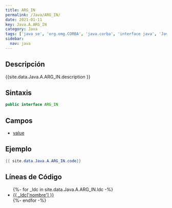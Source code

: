 ```yaml
---
title: ARG_IN
permalink: /Java/ARG_IN/
date: 2021-01-11
key: Java.A.ARG_IN
category: Java
tags: ['java se', 'org.omg.CORBA', 'java.corba', 'interface java', 'Java 1.2']
sidebar: 
  nav: java
---
```


## Descripción
{{site.data.Java.A.ARG_IN.description }}

## Sintaxis
~~~java
public interface ARG_IN
~~~

## Campos
* [value](/Java/ARG_IN/value)

## Ejemplo
~~~java
{{ site.data.Java.A.ARG_IN.code}}
~~~

## Líneas de Código
<ul>
{%- for _ldc in site.data.Java.A.ARG_IN.ldc -%}
   <li>
       <a href="{{_ldc['url'] }}">{{ _ldc['nombre'] }}</a>
   </li>
{%- endfor -%}
</ul>
